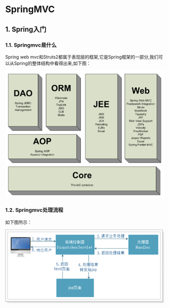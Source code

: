 # SpringMVC

## 1.  Spring入门

### 1.1. Springmvc是什么

Spring web mvc和Struts2都属于表现层的框架,它是Spring框架的一部分,我们可以从Spring的整体结构中看得出来,如下图：

![](../../.gitbook/assets/image%20%28147%29.png)

### 1.2. Springmvc处理流程

如下图所示：

![](../../.gitbook/assets/image%20%2897%29.png)

